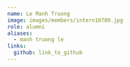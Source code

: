```yaml
---
name: Le Manh Truong 
image: images/members/intern10709.jpg 
role: alumni
aliases:
  - manh truong le
links:
  github: link_to_github 
---
```

